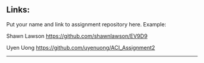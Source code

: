 
## Links:

Put your name and link to assignment repository here. Example:

Shawn Lawson    https://github.com/shawnlawson/EV9D9

Uyen Uong 		https://github.com/uyenuong/ACI_Assignment2

----